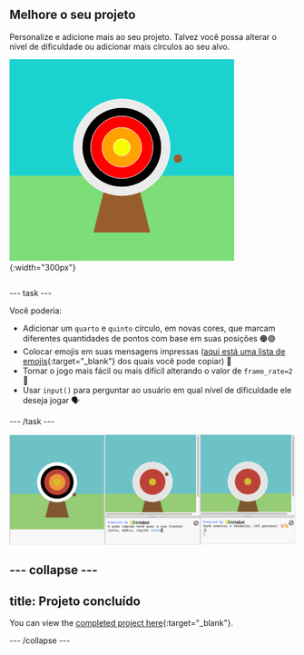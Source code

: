 ## Melhore o seu projeto

<div style="display: flex; flex-wrap: wrap">
<div style="flex-basis: 200px; flex-grow: 1; margin-right: 15px;">
Personalize e adicione mais ao seu projeto. Talvez você possa alterar o nível de dificuldade ou adicionar mais círculos ao seu alvo.
</div>
<div>

![A área de saída mostrando um alvo com cinco círculos.](images/five_circles.png){:width="300px"}

</div>
</div>

--- task ---

Você poderia:

+ Adicionar um `quarto` e `quinto` círculo, em novas cores, que marcam diferentes quantidades de pontos com base em suas posições 🟠🟣
+ Colocar emojis em suas mensagens impressas ([aqui está uma lista de emojis](https://unicode.org/emoji/charts/full-emoji-list.html){:target="_blank"} dos quais você pode copiar) 🎯
+ Tornar o jogo mais fácil ou mais difícil alterando o valor de `frame_rate=2`💨
+ Usar `input()` para perguntar ao usuário em qual nível de dificuldade ele deseja jogar 🗣️

--- /task ---

![Três ideias de projetos, uma com cinco círculos, uma com entrada input através de pergunta para definir a dificuldade e outra com emojis na mensagem de pontos.](images/upgrade-ideas.png)

--- collapse ---
---
title: Projeto concluído
---

You can view the [completed project here](https://editor.raspberrypi.org/en/projects/target-practice-solution){:target="_blank"}.

--- /collapse ---
